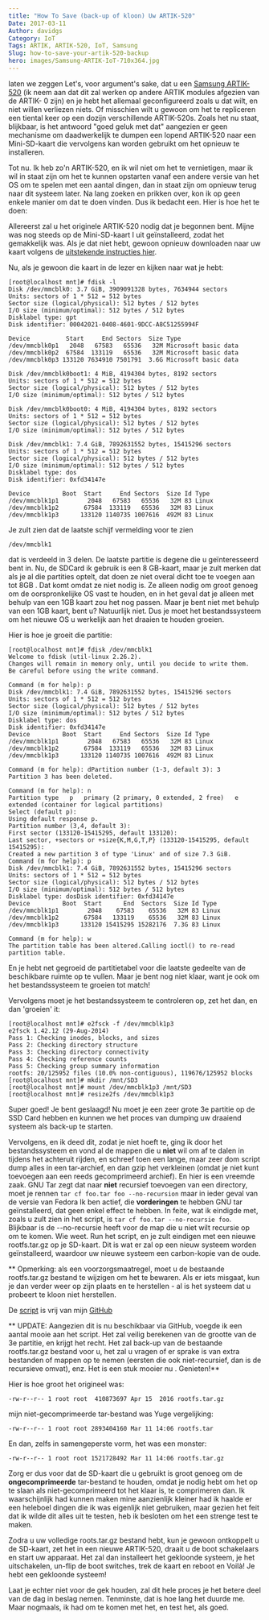 ```yaml
---
title: "How To Save (back-up of kloon) Uw ARTIK-520"
Date: 2017-03-11
Author: davidgs
Category: IoT
Tags: ARTIK, ARTIK-520, IoT, Samsung
Slug: how-to-save-your-artik-520-backup
hero: images/Samsung-ARTIK-IoT-710x364.jpg
---
```


laten we zeggen Let's, voor argument's sake, dat u een [Samsung ARTIK-520](https://www.artik.io/modules/artik-520/) (ik neem aan dat dit zal werken op andere ARTIK modules afgezien van de ARTIK- 0 zijn) en je hebt het allemaal geconfigureerd zoals u dat wilt, en niet willen verliezen niets. Of misschien wilt u gewoon om het te repliceren een tiental keer op een dozijn verschillende ARTIK-520s. Zoals het nu staat, blijkbaar, is het antwoord "goed geluk met dat" aangezien er geen mechanisme om daadwerkelijk te dumpen een lopend ARTIK-520 naar een Mini-SD-kaart die vervolgens kan worden gebruikt om het opnieuw te installeren.

Tot nu. Ik heb zo'n ARTIK-520, en ik wil niet om het te vernietigen, maar ik wil in staat zijn om het te kunnen opstarten vanaf een andere versie van het OS om te spelen met een aantal dingen, dan in staat zijn om opnieuw terug naar dit systeem later. Na lang zoeken en prikken over, kon ik op geen enkele manier om dat te doen vinden. Dus ik bedacht een. Hier is hoe het te doen:

Allereerst zal u het originele ARTIK-520 nodig dat je begonnen bent. Mijne was nog steeds op de Mini-SD-kaart I uit geïnstalleerd, zodat het gemakkelijk was. Als je dat niet hebt, gewoon opnieuw downloaden naar uw kaart volgens de [uitstekende instructies hier](https://developer.artik.io/documentation/artik/getting-started/).

Nu, als je gewoon die kaart in de lezer en kijken naar wat je hebt:

```
[root@localhost mnt]# fdisk -l
Disk /dev/mmcblk0: 3.7 GiB, 3909091328 bytes, 7634944 sectors
Units: sectors of 1 * 512 = 512 bytes
Sector size (logical/physical): 512 bytes / 512 bytes
I/O size (minimum/optimal): 512 bytes / 512 bytes
Disklabel type: gpt
Disk identifier: 00042021-0408-4601-9DCC-A8C51255994F

Device          Start     End Sectors  Size Type
/dev/mmcblk0p1   2048   67583   65536   32M Microsoft basic data
/dev/mmcblk0p2  67584  133119   65536   32M Microsoft basic data
/dev/mmcblk0p3 133120 7634910 7501791  3.6G Microsoft basic data

Disk /dev/mmcblk0boot1: 4 MiB, 4194304 bytes, 8192 sectors
Units: sectors of 1 * 512 = 512 bytes
Sector size (logical/physical): 512 bytes / 512 bytes
I/O size (minimum/optimal): 512 bytes / 512 bytes

Disk /dev/mmcblk0boot0: 4 MiB, 4194304 bytes, 8192 sectors
Units: sectors of 1 * 512 = 512 bytes
Sector size (logical/physical): 512 bytes / 512 bytes
I/O size (minimum/optimal): 512 bytes / 512 bytes

Disk /dev/mmcblk1: 7.4 GiB, 7892631552 bytes, 15415296 sectors
Units: sectors of 1 * 512 = 512 bytes
Sector size (logical/physical): 512 bytes / 512 bytes
I/O size (minimum/optimal): 512 bytes / 512 bytes
Disklabel type: dos
Disk identifier: 0xfd34147e

Device         Boot  Start     End Sectors  Size Id Type
/dev/mmcblk1p1        2048   67583   65536   32M 83 Linux
/dev/mmcblk1p2       67584  133119   65536   32M 83 Linux
/dev/mmcblk1p3      133120 1140735 1007616  492M 83 Linux
```

Je zult zien dat de laatste schijf vermelding voor te zien

```
/dev/mmcblk1
```

dat is verdeeld in 3 delen. De laatste partitie is degene die u geïnteresseerd bent in. Nu, de SDCard ik gebruik is een 8 GB-kaart, maar je zult merken dat als je al die partities optelt, dat doen ze niet overal dicht toe te voegen aan tot 8GB . Dat komt omdat ze niet nodig is. Ze alleen nodig om groot genoeg om de oorspronkelijke OS vast te houden, en in het geval dat je alleen met behulp van een 1GB kaart zou het nog passen. Maar je bent niet met behulp van een 1GB kaart, bent u? Natuurlijk niet. Dus je moet het bestandssysteem om het nieuwe OS u werkelijk aan het draaien te houden groeien.

Hier is hoe je groeit die partitie:

```
[root@localhost mnt]# fdisk /dev/mmcblk1
Welcome to fdisk (util-linux 2.26.2).
Changes will remain in memory only, until you decide to write them.
Be careful before using the write command.

Command (m for help): p
Disk /dev/mmcblk1: 7.4 GiB, 7892631552 bytes, 15415296 sectors
Units: sectors of 1 * 512 = 512 bytes
Sector size (logical/physical): 512 bytes / 512 bytes
I/O size (minimum/optimal): 512 bytes / 512 bytes
Disklabel type: dos
Disk identifier: 0xfd34147e
Device         Boot  Start     End Sectors  Size Id Type
/dev/mmcblk1p1        2048   67583   65536   32M 83 Linux
/dev/mmcblk1p2       67584  133119   65536   32M 83 Linux
/dev/mmcblk1p3      133120 1140735 1007616  492M 83 Linux

Command (m for help): dPartition number (1-3, default 3): 3
Partition 3 has been deleted.

Command (m for help): n
Partition type   p   primary (2 primary, 0 extended, 2 free)   e   extended (container for logical partitions)
Select (default p):
Using default response p.
Partition number (3,4, default 3):
First sector (133120-15415295, default 133120):
Last sector, +sectors or +size{K,M,G,T,P} (133120-15415295, default 15415295):
Created a new partition 3 of type 'Linux' and of size 7.3 GiB.
Command (m for help): p
Disk /dev/mmcblk1: 7.4 GiB, 7892631552 bytes, 15415296 sectors
Units: sectors of 1 * 512 = 512 bytes
Sector size (logical/physical): 512 bytes / 512 bytes
I/O size (minimum/optimal): 512 bytes / 512 bytes
Disklabel type: dosDisk identifier: 0xfd34147e
Device         Boot  Start      End  Sectors  Size Id Type
/dev/mmcblk1p1        2048    67583    65536   32M 83 Linux
/dev/mmcblk1p2       67584   133119    65536   32M 83 Linux
/dev/mmcblk1p3      133120 15415295 15282176  7.3G 83 Linux

Command (m for help): w
The partition table has been altered.Calling ioctl() to re-read partition table.
```

En je hebt net gegroeid de partitietabel voor die laatste gedeelte van de beschikbare ruimte op te vullen. Maar je bent nog niet klaar, want je ook om het bestandssysteem te groeien tot match!

Vervolgens moet je het bestandssysteem te controleren op, zet het dan, en dan 'groeien' it:

```
[root@localhost mnt]# e2fsck -f /dev/mmcblk1p3
e2fsck 1.42.12 (29-Aug-2014)
Pass 1: Checking inodes, blocks, and sizes
Pass 2: Checking directory structure
Pass 3: Checking directory connectivity
Pass 4: Checking reference counts
Pass 5: Checking group summary information
rootfs: 20/125952 files (10.0% non-contiguous), 119676/125952 blocks
[root@localhost mnt]# mkdir /mnt/SD3
[root@localhost mnt]# mount /dev/mmcblk1p3 /mnt/SD3
[root@localhost mnt]# resize2fs /dev/mmcblk1p3
```

Super goed! Je bent geslaagd! Nu moet je een zeer grote 3e partitie op de SSD Card hebben en kunnen we het proces van dumping uw draaiend systeem als back-up te starten.

Vervolgens, en ik deed dit, zodat je niet hoeft te, ging ik door het bestandssysteem en vond al de mappen die u **niet** wil om af te dalen in tijdens het achteruit rijden, en schreef toen een lange, maar zeer dom script dump alles in een tar-archief, en dan gzip het verkleinen (omdat je niet kunt toevoegen aan een reeds gecomprimeerd archief). En hier is een vreemde zaak. GNU Tar zegt dat naar **niet** recursief toevoegen van een directory, moet je rennen `tar cf foo.tar foo --no-recursion` maar in ieder geval van de versie van Fedora Ik ben actief, die **vorderingen** te hebben GNU tar geïnstalleerd, dat geen enkel effect te hebben. In feite, wat ik eindigde met, zoals u zult zien in het script, is `tar cf foo.tar --no-recursie foo`. Blijkbaar is de --no-recursie heeft voor de map die u niet wilt recursie op om te komen. Wie weet. Run het script, en je zult eindigen met een nieuwe rootfs.tar.gz op je SD-kaart. Dit is wat er zal op een nieuw systeem worden geïnstalleerd, waardoor uw nieuwe systeem een carbon-kopie van de oude.

** Opmerking: als een voorzorgsmaatregel, moet u de bestaande rootfs.tar.gz bestand te wijzigen om het te bewaren. Als er iets misgaat, kun je dan verder weer op zijn plaats en te herstellen - al is het systeem dat u probeert te kloon niet herstellen.​

De [script](https://github.com/davidgs/ARTIK-5-backup) is vrij van mijn [GitHub](https://github.com/davidgs/ARTIK-5-backup)

** UPDATE: Aangezien dit is nu beschikbaar via GitHub, voegde ik een aantal mooie aan het script. Het zal veilig berekenen van de grootte van de 3e partitie, en krijgt het recht. Het zal back-up van de bestaande rootfs.tar.gz bestand voor u, het zal u vragen of er sprake is van extra bestanden of mappen op te nemen (eersten die ook niet-recursief, dan is de recursieve omvat), enz. Het is een stuk mooier nu . Genieten!**

Hier is hoe groot het origineel was:

```
-rw-r--r-- 1 root root  410873697 Apr 15  2016 rootfs.tar.gz
```

mijn niet-gecomprimeerde tar-bestand was Yuge vergelijking:

```
-rw-r--r-- 1 root root 2893404160 Mar 11 14:06 rootfs.tar
```

En dan, zelfs in samengeperste vorm, het was een monster:

```
-rw-r--r-- 1 root root 1521728492 Mar 11 14:06 rootfs.tar.gz
```

Zorg er dus voor dat de SD-kaart die u gebruikt is groot genoeg om de **ongecomprimeerde** tar-bestand te houden, omdat je nodig hebt om het op te slaan als niet-gecomprimeerd tot het klaar is, te comprimeren dan. Ik waarschijnlijk had kunnen maken mine aanzienlijk kleiner had ik haalde er een heleboel dingen die ik was eigenlijk niet gebruiken, maar gezien het feit dat ik wilde dit alles uit te testen, heb ik besloten om het een strenge test te maken.

Zodra u uw volledige roots.tar.gz bestand hebt, kun je gewoon ontkoppelt u de SD-kaart, zet het in een nieuwe ARTIK-520, draait u de boot schakelaars en start uw apparaat. Het zal dan installeert het gekloonde systeem, je het uitschakelen, un-flip de boot switches, trek de kaart en reboot en Voilà! Je hebt een gekloonde systeem!

Laat je echter niet voor de gek houden, zal dit hele proces je het betere deel van de dag in beslag nemen. Tenminste, dat is hoe lang het duurde me. Maar nogmaals, ik had om te komen met het, en test het, als goed.
